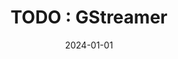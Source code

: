 ---
title: "TODO : GStreamer"
excerpt: ""

categories:
  - Multimedia

toc: false
toc_sticky: false

date: 2024-01-01
last_modified_at: 2024-01-01
---